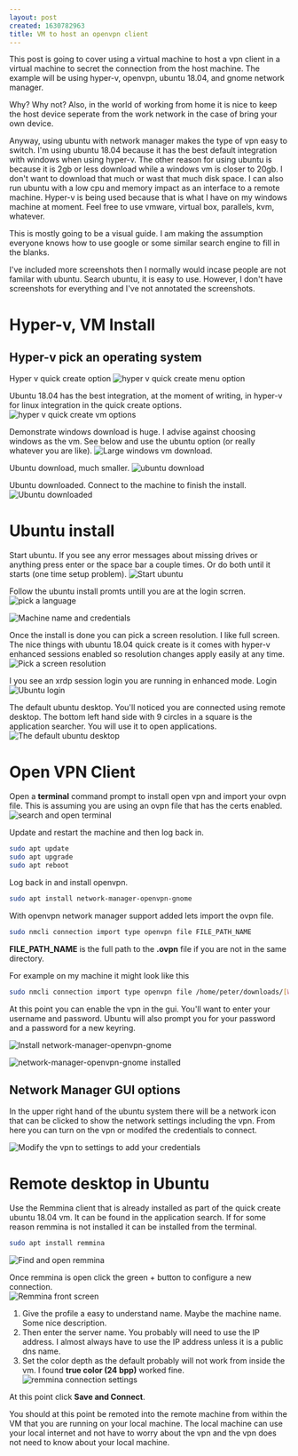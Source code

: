 ```yaml
---
layout: post
created: 1630782963
title: VM to host an openvpn client
---
```


This post is going to cover using a virtual machine to host a vpn client in a virtual machine to secret the connection from the host machine.   The example will be using hyper-v, openvpn, ubuntu 18.04, and gnome network manager.  

Why? Why not? Also, in the world of working from home it is nice to keep the host device seperate from the work network in the case of bring your own device.

Anyway, using ubuntu with network manager makes the type of vpn easy to switch.  I'm using ubuntu 18.04 because it has the best default integration with windows when using hyper-v.  The other reason for using ubuntu is because it is 2gb or less download while a windows vm is closer to 20gb.  I don't want to download that much or wast that much disk space.  I can also run ubuntu with a low cpu and memory impact as an interface to a remote machine.  Hyper-v is being used because that is what I have on my windows machine at moment.  Feel free to use vmware, virtual box, parallels, kvm, whatever.

This is mostly going to be a visual guide.  I am making the assumption everyone knows how to use google or some similar search engine to fill in the blanks.


I've included more screenshots then I normally would incase people are not familar with ubuntu.  Search ubuntu, it is easy to use.   However, I don't have screenshots for everything and I've not annotated the screenshots.

# Hyper-v, VM Install

## Hyper-v pick an operating system
Hyper v quick create option
![hyper v quick create menu option](/images/vpn-client-vm/001.png)

Ubuntu 18.04 has the best integration, at the moment of writing, in hyper-v for linux integration in the quick create options.
![hyper v quick create vm options](/images/vpn-client-vm/004.png)

Demonstrate windows download is huge.  I advise against choosing windows as the vm.  See below and use the ubuntu option (or really whatever you are like).
![Large windows vm download.](/images/vpn-client-vm/001.png)

Ubuntu download, much smaller.
![ubuntu download](/images/vpn-client-vm/002.png)

Ubuntu downloaded.  Connect to the machine to finish the install.
![Ubuntu downloaded](/images/vpn-client-vm/005.png)

# Ubuntu install
Start ubuntu.  If you see any error messages about missing drives or anything press enter or the space bar a couple times.  Or do both until it starts (one time setup problem).
![Start ubuntu](/images/vpn-client-vm/006.png)

Follow the ubuntu install promts untill you are at the login scrren.
![pick a language](/images/vpn-client-vm/007.png)

![Machine name and credentials](/images/vpn-client-vm/008.png)

Once the install is done you can pick a screen resolution.  I like full screen.  The nice things with ubuntu 18.04 quick create is it comes with hyper-v enhanced sessions enabled so resolution changes apply easily at any time.
![Pick a screen resolution](/images/vpn-client-vm/009.png)

I you see an xrdp session login you are running in enhanced mode.  Login
![Ubuntu login](/images/vpn-client-vm/010.png)

The default ubuntu desktop.  You'll noticed you are connected using remote desktop.  The bottom left hand side with 9 circles in a square is the application searcher.  You will use it to open applications.
![The default ubuntu desktop](/images/vpn-client-vm/011.png)

# Open VPN Client

Open a __terminal__ command prompt to install open vpn and import your ovpn file.  This is assuming you are using an ovpn file that has the certs enabled.
![search and open terminal](/images/vpn-client-vm/012.png)


Update and restart the machine and then log back in.

```bash
sudo apt update
sudo apt upgrade
sudo apt reboot
```

Log back in and install openvpn.

```bash
sudo apt install network-manager-openvpn-gnome
```

With openvpn network manager support added lets import the ovpn file.

```bash
sudo nmcli connection import type openvpn file FILE_PATH_NAME
```

__FILE_PATH_NAME__ is the full path to the __.ovpn__ file if you are not in the same directory.

For example on my machine it might look like this

```bash
sudo nmcli connection import type openvpn file /home/peter/downloads/[Whatever-The-File-Is-Named].ovpn
```

At this point you can enable the vpn in the gui.  You'll want to enter your username and password.  Ubuntu will also prompt you for your password and a password for a new keyring.


![Install network-manager-openvpn-gnome](/images/vpn-client-vm/013.png)

![network-manager-openvpn-gnome installed](/images/vpn-client-vm/014.png)

## Network Manager GUI options

In the upper right hand of the ubuntu system there will be a network icon that can be clicked to show the network settings including the vpn.   From here you can turn on the vpn or modifed the credentials to connect.

![Modify the vpn to settings to add your credentials](/images/vpn-client-vm/018.png)


# Remote desktop in Ubuntu

Use the Remmina client that is already installed as part of the quick create ubuntu 18.04 vm.  It can be found in the application search.  If for some reason remmina is not installed it can be installed from the terminal.

```bash
sudo apt install remmina
```

![Find and open remmina](/images/vpn-client-vm/019.png)


Once remmina is open click the green + button to configure a new connection.  
![Remmina front screen](/images/vpn-client-vm/020.png)


1. Give the profile a easy to understand name.  Maybe the machine name.  Some nice description.  
2. Then enter the server name.  You probably will need to use the IP address.  I almost always have to use the IP address unless it is a public dns name.
3. Set the color depth as the default probably will not work from inside the vm.  I found __true color (24 bpp)__ worked fine.
![remmina connection settings](/images/vpn-client-vm/021.png)

At this point click __Save and Connect__.

You should at this point be remoted into the remote machine from within the VM that you are running on your local machine.  The local machine can use your local internet and not have to worry about the vpn and the vpn does not need to know about your local machine.



